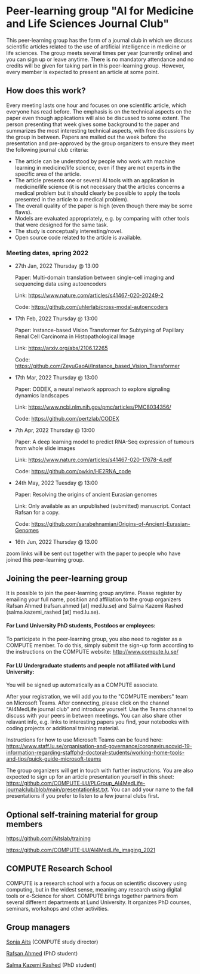 # Peer-learning group "AI for Medicine and Life Sciences Journal Club"
This peer-learning group has the form of a journal club in which we discuss scientific articles related to the use of artificial intelligence in medicine or life sciences. The group meets several times per year (currently online) and you can sign up or leave anytime. There is no mandatory attendance and no credits will be given for taking part in this peer-learning group. However, every member is expected to present an article at some point.

## How does this work?
Every meeting lasts one hour and focuses on one scientific article, which everyone has read before. The emphasis is on the technical aspects on the paper even though applications will also be discussed to some extent. The person presenting that week gives some background to the paper and summarizes the most interesting technical aspects, with free discussions by the group in between. Papers are mailed out the week before the presentation and pre-approved by the group organizers to ensure they meet the following journal club criteria:

- The article can be understood by people who work with machine learning in medicine/life science, even if they are not experts in the specific area of the article.
- The article presents one or several AI tools with an application in medicine/life science (it is not necessary that the articles concerns a medical problem but it should clearly be possible to apply the tools presented in the article to a medical problem).
- The overall quality of the paper is high (even though there may be some flaws).
- Models are evaluated appropriately, e.g. by comparing with other tools that were designed for the same task.
- The study is conceptually interesting/novel.
- Open source code related to the article is available.

### Meeting dates, spring 2022
* 27th Jan, 2022 Thursday @ 13:00

     Paper: Multi-domain translation between single-cell imaging and sequencing data using autoencoders
     
     Link: https://www.nature.com/articles/s41467-020-20249-2
     
     Code: https://github.com/uhlerlab/cross-modal-autoencoders
     
* 17th Feb, 2022 Thursday @ 13:00

     Paper: Instance-based Vision Transformer for Subtyping of Papillary Renal Cell Carcinoma in Histopathological Image
     
     Link: https://arxiv.org/abs/2106.12265
     
     Code: https://github.com/ZeyuGaoAi/Instance_based_Vision_Transformer
     
* 17th Mar, 2022 Thursday @ 13:00

     Paper: CODEX, a neural network approach to explore signaling dynamics landscapes
     
     Link: https://www.ncbi.nlm.nih.gov/pmc/articles/PMC8034356/
     
     Code: https://github.com/pertzlab/CODEX
     
* 7th Apr, 2022 Thursday @ 13:00

     Paper: A deep learning model to predict RNA-Seq expression of tumours from whole slide images

     Link: https://www.nature.com/articles/s41467-020-17678-4.pdf 
     
     Code: https://github.com/owkin/HE2RNA_code 


* 24th May, 2022 Tuesday @ 13:00
     
     Paper: Resolving the origins of ancient Eurasian genomes

     Link: Only available as an unpublished (submitted) manuscript. Contact Rafsan for a copy. 
     
     Code: https://github.com/sarabehnamian/Origins-of-Ancient-Eurasian-Genomes
     
* 16th Jun, 2022 Thursday @ 13.00

zoom links will be sent out together with the paper to people who have joined this peer-learning group.

## Joining the peer-learning group
It is possible to join the peer-learning group anytime. Please register by emailing your full name, positiion and affiliation to the group organizers Rafsan Ahmed (rafsan.ahmed [at] med.lu.se) and Salma Kazemi Rashed (salma.kazemi_rashed [at] med.lu.se). 

#### For Lund University PhD students, Postdocs or employees:
To participate in the peer-learning group, you also need to register as a COMPUTE member. To do this, simply submit the sign-up form according to the instructions on the COMPUTE website: http://www.compute.lu.se/

#### For LU Undergraduate students and people not affiliated with Lund University:
You will be signed up automatically as a COMPUTE associate.

After your registration, we will add you to the "COMPUTE members" team on Microsoft Teams. After connecting, please click on the channel "AI4MedLife journal club" and introduce yourself. Use the Teams channel to discuss with your peers in between meetings. You can also share other relavant info, e.g. links to interesting papers you find, your notebooks with coding projects or additional training material. 

Instructions for how to use Microsoft Teams can be found here: https://www.staff.lu.se/organisation-and-governance/coronaviruscovid-19-information-regarding-staffphd-doctoral-students/working-home-tools-and-tips/quick-guide-microsoft-teams

The group organizers will get in touch with further instructions. You are also expected to sign up for an article presentation yourself in this sheet: https://github.com/COMPUTE-LU/PLGroup_AI4MedLife-journalclub/blob/main/presentationlist.txt. You can add your name to the fall presentations if you prefer to listen to a few journal clubs first.

## Optional self-training material for group members
https://github.com/Aitslab/training

https://github.com/COMPUTE-LU/AI4MedLife_imaging_2021


## COMPUTE Research School
COMPUTE is a research school with a focus on scientific discovery using computing, but in the widest sense, meaning any research using digital tools or e-Science for short. COMPUTE brings together partners from several different departments at Lund University. It organizes PhD courses, seminars, workshops and other activities.


## Group managers
[Sonja Aits](http://research.med.lu.se/sonja-aits) (COMPUTE study director)

[Rafsan Ahmed](https://portal.research.lu.se/en/persons/rafsan-ahmed) (PhD student)

[Salma Kazemi Rashed](https://portal.research.lu.se/en/persons/salma-kazemi-rashed) (PhD student)

